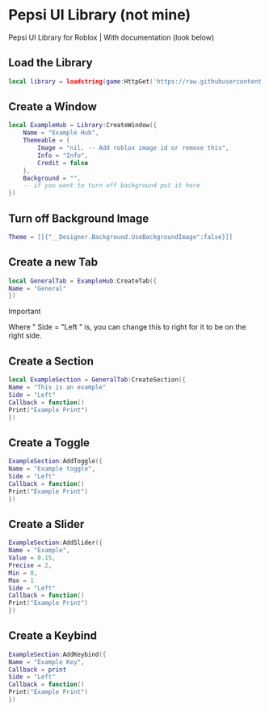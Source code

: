 # Pepsi UI Library (not mine)

Pepsi UI Library for Roblox | With documentation (look below)


## Load the Library
```lua
local library = loadstring(game:HttpGet('https://raw.githubusercontent.com/Stratxgy/PepsiUI/refs/heads/main/pepsi.lua'))()
```

## Create a Window
```lua
local ExampleHub = Library:CreateWindow({
	Name = "Example Hub",
	Themeable = {
		Image = "nil. -- Add roblox image id or remove this",
		Info = "Info",
		Credit = false
	},
	Background = "",
	-- if you want to turn off background put it here
})
```

## Turn off Background Image
```lua
Theme = [[{"__Designer.Background.UseBackgroundImage":false}]]
```

## Create a new Tab
```lua
local GeneralTab = ExampleHub:CreateTab({
Name = "General"
})
```

> [!IMPORTANT]
> Where " Side = "Left " is, you can change this to right for it to be on the right side.

## Create a Section
```lua
local ExampleSection = GeneralTab:CreateSection({
Name = "This is an example"
Side = "Left"
Callback = function()
Print("Example Print")
})
```



## Create a Toggle
```lua
ExampleSection:AddToggle({
Name = "Example toggle",
Side = "Left"
Callback = function()
Print("Example Print")
})
```

## Create a Slider
```lua
ExampleSection:AddSlider({
Name = "Example",
Value = 0.15,
Precise = 2,
Min = 0,
Max = 1
Side = "Left"
Callback = function()
Print("Example Print")
})
```

## Create a Keybind
```lua
ExampleSection:AddKeybind({
Name = "Example Key",
Callback = print
Side = "Left"
Callback = function()
Print("Example Print")
})
```


